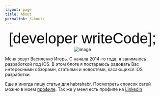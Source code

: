 ```yaml
---
layout: page
title: About
permalink: /about/
---
```


<center><font size="25" color="black" face="Arial">[developer writeCode];</font></center>

<center><img src="https://pbs.twimg.com/profile_images/558728712498057216/1DepEUDx_bigger.jpeg" alt="image"/></center>

Меня зовут Василенко Игорь.
С начала 2014-го года, я занимаюсь разработкой под iOS. В этом блоге я постараюсь радовать Вас интересными обзорами, статьями и новостями, касающихся iOS разработки. 

Еще я иногда пишу статьи для habrahabr. Посмотреть споисок сатей можно в моем <a href="http://habrahabr.ru/users/spbvasilenko14/">профиле</a>. Так же у меня есть профиле на <a href="https://www.linkedin.com/pub/igor-vasilenko/a3/450/593">LinkedIn</a>
